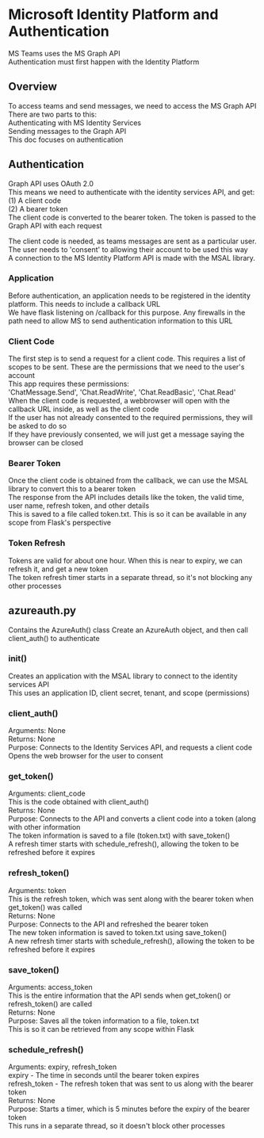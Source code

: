 # Microsoft Identity Platform and Authentication
MS Teams uses the MS Graph API  
Authentication must first happen with the Identity Platform  

## Overview
  To access teams and send messages, we need to access the MS Graph API  
  There are two parts to this:  
    Authenticating with MS Identity Services  
    Sending messages to the Graph API  
  This doc focuses on authentication  
  
## Authentication
  Graph API uses OAuth 2.0  
  This means we need to authenticate with the identity services API, and get:  
    (1) A client code  
    (2) A bearer token  
  The client code is converted to the bearer token. The token is passed to the Graph API with each request  
  
  The client code is needed, as teams messages are sent as a particular user. The user needs to 'consent' to allowing their account to be used this way  
  A connection to the MS Identity Platform API is made with the MSAL library.  

### Application
  Before authentication, an application needs to be registered in the identity platform. This needs to include a callback URL  
  We have flask listening on /callback for this purpose. Any firewalls in the path need to allow MS to send authentication information to this URL  

### Client Code
  The first step is to send a request for a client code. This requires a list of scopes to be sent. These are the permissions that we need to the user's account  
  This app requires these permissions:  
    'ChatMessage.Send', 'Chat.ReadWrite', 'Chat.ReadBasic', 'Chat.Read'  
  When the client code is requested, a webbrowser will open with the callback URL inside, as well as the client code  
    If the user has not already consented to the required permissions, they will be asked to do so  
    If they have previously consented, we will just get a message saying the browser can be closed  
    
### Bearer Token
  Once the client code is obtained from the callback, we can use the MSAL library to convert this to a bearer token  
  The response from the API includes details like the token, the valid time, user name, refresh token, and other details  
  This is saved to a file called token.txt. This is so it can be available in any scope from Flask's perspective  
  
### Token Refresh
  Tokens are valid for about one hour. When this is near to expiry, we can refresh it, and get a new token  
  The token refresh timer starts in a separate thread, so it's not blocking any other processes  

## azureauth.py
  Contains the AzureAuth() class
  Create an AzureAuth object, and then call client_auth() to authenticate

### __init__()
  Creates an application with the MSAL library to connect to the identity services API  
  This uses an application ID, client secret, tenant, and scope (permissions)  
  
### client_auth()
  Arguments: None  
  Returns: None  
  Purpose: Connects to the Identity Services API, and requests a client code  
    Opens the web browser for the user to consent  
  
### get_token()
  Arguments: client_code  
    This is the code obtained with client_auth()  
  Returns: None  
  Purpose: Connects to the API and converts a client code into a token (along with other information  
    The token information is saved to a file (token.txt) with save_token()  
    A refresh timer starts with schedule_refresh(), allowing the token to be refreshed before it expires  
    
### refresh_token()
  Arguments: token  
    This is the refresh token, which was sent along with the bearer token when get_token() was called  
  Returns: None  
  Purpose: Connects to the API and refreshed the bearer token  
    The new token information is saved to token.txt using save_token()  
    A new refresh timer starts with schedule_refresh(), allowing the token to be refreshed before it expires      
    
### save_token()
  Arguments: access_token  
    This is the entire information that the API sends when get_token() or refresh_token() are called  
  Returns: None  
  Purpose: Saves all the token information to a file, token.txt  
    This is so it can be retrieved from any scope within Flask  
    
### schedule_refresh()
  Arguments: expiry, refresh_token  
    expiry - The time in seconds until the bearer token expires  
    refresh_token - The refresh token that was sent to us along with the bearer token  
  Returns: None  
  Purpose: Starts a timer, which is 5 minutes before the expiry of the bearer token  
    This runs in a separate thread, so it doesn't block other processes  
    
